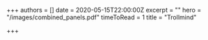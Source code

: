 +++
authors = []
date = 2020-05-15T22:00:00Z
excerpt = ""
hero = "/images/combined_panels.pdf"
timeToRead = 1
title = "Trollmind"

+++
